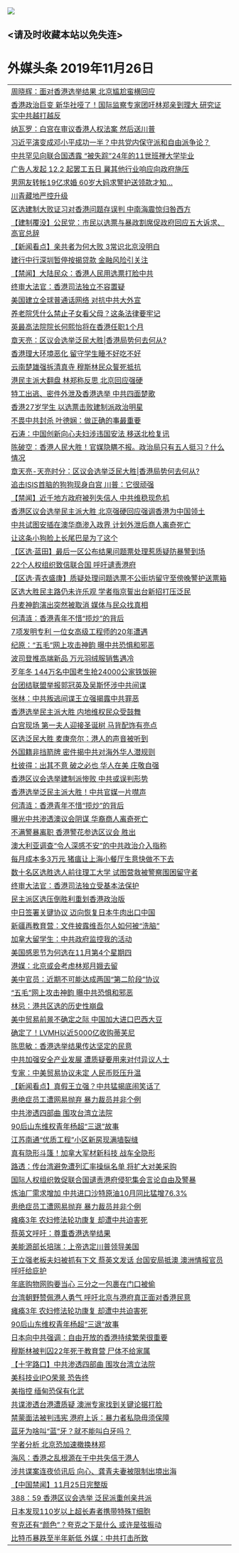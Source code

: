 
<tr>
  <td align=center><img src="https://cdn.jsdelivr.net/gh/gyoupiodf/im1/%E5%BE%AE%E4%BF%A1%E8%AF%B4%E6%98%8E4.jpg" /></td>  
</tr>

## <请及时收藏本站以免失连> </a>
# 外媒头条 2019年11月26日</a>

<table>

<tr><td colspan="2" align="left"><a href="https://xball.casa/oo.aspx?name=c1099335&key=eqxowaguscvmxdgc&from=gy">周晓辉：面对香港选举结果 北京尴尬蛮横回应</a></td></tr>
<tr><td colspan="2" align="left"><a href="https://xball.casa/oo.aspx?name=c1099382&key=eqxowaguscvmxdgc&from=gy">香港政治巨变 新华社哑了！国际监察专家团吁林郑亲到理大 研究证实中共越打越反</a></td></tr>
<tr><td colspan="2" align="left"><a href="https://xball.casa/oo.aspx?name=c1099423&key=eqxowaguscvmxdgc&from=gy">纳瓦罗：白宫在审议香港人权法案 然后送川普</a></td></tr>
<tr><td colspan="2" align="left"><a href="https://xball.casa/oo.aspx?name=c1099405&key=eqxowaguscvmxdgc&from=gy">习近平演变成邓小平成功一半？中共党内保守派和自由派争论？</a></td></tr>
<tr><td colspan="2" align="left"><a href="https://xball.casa/oo.aspx?name=c1099457&key=eqxowaguscvmxdgc&from=gy">中共罕见向联合国透露 “被失踪”24年的11世班禅大学毕业</a></td></tr>
<tr><td colspan="2" align="left"><a href="https://xball.casa/oo.aspx?name=c1099464&key=eqxowaguscvmxdgc&from=gy">广告人发起 12.2 起罢工五日 冀其他行业响应向政府施压</a></td></tr>
<tr><td colspan="2" align="left"><a href="https://xball.casa/oo.aspx?name=c1099459&key=eqxowaguscvmxdgc&from=gy">男网友转帐19亿求婚 60岁大妈求警护送领款才知…</a></td></tr>
<tr><td colspan="2" align="left"><a href="https://xball.casa/oo.aspx?name=c1099440&key=eqxowaguscvmxdgc&from=gy">川青藏地严控升级</a></td></tr>
<tr><td colspan="2" align="left"><a href="https://xball.casa/oo.aspx?name=c1099453&key=eqxowaguscvmxdgc&from=gy">区选建制大败证习对香港问题存误判 中南海震惊归咎西方</a></td></tr>
<tr><td colspan="2" align="left"><a href="https://xball.casa/oo.aspx?name=c1099444&key=eqxowaguscvmxdgc&from=gy">【建制覆没】公民党：市民以选票与暴政割席促政府回应五大诉求、高官总辞</a></td></tr>
<tr><td colspan="2" align="left"><a href="https://xball.casa/oo.aspx?name=c1099401&key=eqxowaguscvmxdgc&from=gy">【新闻看点】亲共者为何大败 3常识北京没明白</a></td></tr>
<tr><td colspan="2" align="left"><a href="https://xball.casa/oo.aspx?name=c1099425&key=eqxowaguscvmxdgc&from=gy">建行中行深圳暂停按揭贷款 金融风险引关注</a></td></tr>
<tr><td colspan="2" align="left"><a href="https://xball.casa/oo.aspx?name=c1099448&key=eqxowaguscvmxdgc&from=gy">【禁闻】大陆民众：香港人民用选票打脸中共</a></td></tr>
<tr><td colspan="2" align="left"><a href="https://xball.casa/oo.aspx?name=c1099419&key=eqxowaguscvmxdgc&from=gy">终审大法官：香港司法独立不容置疑</a></td></tr>
<tr><td colspan="2" align="left"><a href="https://xball.casa/oo.aspx?name=c1099458&key=eqxowaguscvmxdgc&from=gy">美国建立全球普通话网络 对抗中共大外宣</a></td></tr>
<tr><td colspan="2" align="left"><a href="https://xball.casa/oo.aspx?name=c1099463&key=eqxowaguscvmxdgc&from=gy">养老院凭什么禁止子女看父母？这条法律要牢记</a></td></tr>
<tr><td colspan="2" align="left"><a href="https://xball.casa/oo.aspx?name=c1099404&key=eqxowaguscvmxdgc&from=gy">英最高法院院长何熙怡将在香港任职1个月</a></td></tr>
<tr><td colspan="2" align="left"><a href="https://xball.casa/oo.aspx?name=c1099390&key=eqxowaguscvmxdgc&from=gy">章天亮：区议会选举泛民大胜|香港局势何去何从?</a></td></tr>
<tr><td colspan="2" align="left"><a href="https://xball.casa/oo.aspx?name=c1099447&key=eqxowaguscvmxdgc&from=gy">香港理大环境恶化 留守学生睡不好吃不好</a></td></tr>
<tr><td colspan="2" align="left"><a href="https://xball.casa/oo.aspx?name=c1099441&key=eqxowaguscvmxdgc&from=gy">云南楚雄强拆清真寺 穆斯林民众誓死抵抗</a></td></tr>
<tr><td colspan="2" align="left"><a href="https://xball.casa/oo.aspx?name=c1099402&key=eqxowaguscvmxdgc&from=gy">港民主派大翻盘 林郑称反思 北京回应强硬</a></td></tr>
<tr><td colspan="2" align="left"><a href="https://xball.casa/oo.aspx?name=c1099467&key=eqxowaguscvmxdgc&from=gy">特工出逃、密件外泄及香港选举 中共四面楚歌</a></td></tr>
<tr><td colspan="2" align="left"><a href="https://xball.casa/oo.aspx?name=c1099460&key=eqxowaguscvmxdgc&from=gy">香港27岁学生 以选票击败建制派政治明星</a></td></tr>
<tr><td colspan="2" align="left"><a href="https://xball.casa/oo.aspx?name=c1099469&key=eqxowaguscvmxdgc&from=gy">不畏中共封杀 叶德娴：做正确的事最重要</a></td></tr>
<tr><td colspan="2" align="left"><a href="https://xball.casa/oo.aspx?name=c816850&key=eqxowaguscvmxdgc&from=gy">石涛：中国创新向心夫妇涉违国安法 移送北检复讯</a></td></tr>
<tr><td colspan="2" align="left"><a href="https://xball.casa/oo.aspx?name=c816932&key=eqxowaguscvmxdgc&from=gy">陈破空：香港人民大胜！官媒隐瞒不报。政治局只有五人挺习？什么情况</a></td></tr>
<tr><td colspan="2" align="left"><a href="https://xball.casa/oo.aspx?name=c1025998&key=eqxowaguscvmxdgc&from=gy">章天亮-天亮时分：区议会选举泛民大胜|香港局势何去何从?</a></td></tr>
<tr><td colspan="2" align="left"><a href="https://xball.casa/oo.aspx?name=c1099456&key=eqxowaguscvmxdgc&from=gy">追击ISIS首脑的狗狗现身白宫 川普：它很顽强</a></td></tr>
<tr><td colspan="2" align="left"><a href="https://xball.casa/oo.aspx?name=c1099426&key=eqxowaguscvmxdgc&from=gy">【禁闻】近千地方政府被列失信人 中共维稳现危机</a></td></tr>
<tr><td colspan="2" align="left"><a href="https://xball.casa/oo.aspx?name=c1099399&key=eqxowaguscvmxdgc&from=gy">香港区议会选举民主派大胜 北京强硬回应强调香港为中国领土</a></td></tr>
<tr><td colspan="2" align="left"><a href="https://xball.casa/oo.aspx?name=c1099454&key=eqxowaguscvmxdgc&from=gy">中共试图安插在澳华商渗入政界 计划外泄后商人离奇死亡</a></td></tr>
<tr><td colspan="2" align="left"><a href="https://xball.casa/oo.aspx?name=c1099466&key=eqxowaguscvmxdgc&from=gy">让这条小狗脸上长尾巴是为了这个</a></td></tr>
<tr><td colspan="2" align="left"><a href="https://xball.casa/oo.aspx?name=c1099443&key=eqxowaguscvmxdgc&from=gy">【区选·蓝田】最后一区公布结果问题票处理惹质疑防暴警到场</a></td></tr>
<tr><td colspan="2" align="left"><a href="https://xball.casa/oo.aspx?name=c1099462&key=eqxowaguscvmxdgc&from=gy">22个人权组织致信联合国 呼吁谴责港府</a></td></tr>
<tr><td colspan="2" align="left"><a href="https://xball.casa/oo.aspx?name=c1099465&key=eqxowaguscvmxdgc&from=gy">【区选·青衣盛康】质疑处理问题选票不公街坊留守至傍晚警护送票箱</a></td></tr>
<tr><td colspan="2" align="left"><a href="https://xball.casa/oo.aspx?name=c1099442&key=eqxowaguscvmxdgc&from=gy">区选大胜民主路仍未许乐观 学者指京誓出台新招打压泛民</a></td></tr>
<tr><td colspan="2" align="left"><a href="https://xball.casa/oo.aspx?name=c1099470&key=eqxowaguscvmxdgc&from=gy">丹麦神韵演出突然被取消 媒体与民众找真相</a></td></tr>
<tr><td colspan="2" align="left"><a href="https://xball.casa/oo.aspx?name=c1099384&key=eqxowaguscvmxdgc&from=gy">何清涟：香港青年不惜“揽炒”的背后</a></td></tr>
<tr><td colspan="2" align="left"><a href="https://xball.casa/oo.aspx?name=c1099424&key=eqxowaguscvmxdgc&from=gy">7项发明专利 一位女高级工程师的20年遭遇</a></td></tr>
<tr><td colspan="2" align="left"><a href="https://xball.casa/oo.aspx?name=c1099471&key=eqxowaguscvmxdgc&from=gy">纪原：“五毛”网上攻击神韵 曝中共恐惧和邪恶</a></td></tr>
<tr><td colspan="2" align="left"><a href="https://xball.casa/oo.aspx?name=c1099468&key=eqxowaguscvmxdgc&from=gy">波司登推高端新品 万元羽绒服销售遇冷</a></td></tr>
<tr><td colspan="2" align="left"><a href="https://xball.casa/oo.aspx?name=c1099388&key=eqxowaguscvmxdgc&from=gy">歹年冬 144万名中国考生抢24000公家铁饭碗</a></td></tr>
<tr><td colspan="2" align="left"><a href="https://xball.casa/oo.aspx?name=c1099409&key=eqxowaguscvmxdgc&from=gy">台团结联盟举报郭冠英及吴斯怀涉中共间谍</a></td></tr>
<tr><td colspan="2" align="left"><a href="https://xball.casa/oo.aspx?name=c1099410&key=eqxowaguscvmxdgc&from=gy">张林：中共叛逃间谍王立强揭露中共罪恶</a></td></tr>
<tr><td colspan="2" align="left"><a href="https://xball.casa/oo.aspx?name=c1099438&key=eqxowaguscvmxdgc&from=gy">香港选举民主派大胜 内地维权民众受鼓舞</a></td></tr>
<tr><td colspan="2" align="left"><a href="https://xball.casa/oo.aspx?name=c1099445&key=eqxowaguscvmxdgc&from=gy">白宫现场 第一夫人迎接圣诞树 马背配饰有亮点</a></td></tr>
<tr><td colspan="2" align="left"><a href="https://xball.casa/oo.aspx?name=c1099383&key=eqxowaguscvmxdgc&from=gy">区选泛民大胜 麦康奈尔：港人的声音被听到</a></td></tr>
<tr><td colspan="2" align="left"><a href="https://xball.casa/oo.aspx?name=c1099392&key=eqxowaguscvmxdgc&from=gy">外国籍非挡箭牌 密件揭中共对海外华人潜规则</a></td></tr>
<tr><td colspan="2" align="left"><a href="https://xball.casa/oo.aspx?name=c1099376&key=eqxowaguscvmxdgc&from=gy">杜彼得：出其不意 破之必也 华人在美 庄敬自强</a></td></tr>
<tr><td colspan="2" align="left"><a href="https://xball.casa/oo.aspx?name=c1099435&key=eqxowaguscvmxdgc&from=gy">香港区议会选举建制派惨败 中共或误判形势</a></td></tr>
<tr><td colspan="2" align="left"><a href="https://xball.casa/oo.aspx?name=c1099406&key=eqxowaguscvmxdgc&from=gy">香港选举泛民主派大胜！中共官媒一片噤声</a></td></tr>
<tr><td colspan="2" align="left"><a href="https://xball.casa/oo.aspx?name=c1099420&key=eqxowaguscvmxdgc&from=gy">何清涟：香港青年不惜“揽炒”的背后</a></td></tr>
<tr><td colspan="2" align="left"><a href="https://xball.casa/oo.aspx?name=c1099413&key=eqxowaguscvmxdgc&from=gy">曝光中共渗透澳议会阴谋 华裔商人离奇死亡</a></td></tr>
<tr><td colspan="2" align="left"><a href="https://xball.casa/oo.aspx?name=c1099403&key=eqxowaguscvmxdgc&from=gy">不满警暴离职 香港警花参选区议会 胜出</a></td></tr>
<tr><td colspan="2" align="left"><a href="https://xball.casa/oo.aspx?name=c1099398&key=eqxowaguscvmxdgc&from=gy">澳大利亚调查“令人深感不安”的中共政治介入指称</a></td></tr>
<tr><td colspan="2" align="left"><a href="https://xball.casa/oo.aspx?name=c1099396&key=eqxowaguscvmxdgc&from=gy">每月成本多3万元 猪瘟让上海小餐厅生意快做不下去</a></td></tr>
<tr><td colspan="2" align="left"><a href="https://xball.casa/oo.aspx?name=c1099417&key=eqxowaguscvmxdgc&from=gy">数十名区选胜选人前往理工大学 试图营救被警察围困留守者</a></td></tr>
<tr><td colspan="2" align="left"><a href="https://xball.casa/oo.aspx?name=c1099421&key=eqxowaguscvmxdgc&from=gy">终审大法官：香港司法独立受基本法保护</a></td></tr>
<tr><td colspan="2" align="left"><a href="https://xball.casa/oo.aspx?name=c1099439&key=eqxowaguscvmxdgc&from=gy">民主派区选压倒胜利重划香港政治版</a></td></tr>
<tr><td colspan="2" align="left"><a href="https://xball.casa/oo.aspx?name=c1099416&key=eqxowaguscvmxdgc&from=gy">中日签署关键协议 迈向恢复日本牛肉出口中国</a></td></tr>
<tr><td colspan="2" align="left"><a href="https://xball.casa/oo.aspx?name=c1099418&key=eqxowaguscvmxdgc&from=gy">新疆再教育营：文件披露维吾尔人如何被“洗脑”</a></td></tr>
<tr><td colspan="2" align="left"><a href="https://xball.casa/oo.aspx?name=c1099422&key=eqxowaguscvmxdgc&from=gy">加拿大留学生：中共政府监控我的活动</a></td></tr>
<tr><td colspan="2" align="left"><a href="https://xball.casa/oo.aspx?name=c1099455&key=eqxowaguscvmxdgc&from=gy">美国感恩节为何选在11月第4个星期四</a></td></tr>
<tr><td colspan="2" align="left"><a href="https://xball.casa/oo.aspx?name=c1099452&key=eqxowaguscvmxdgc&from=gy">港媒：北京或会考虑林郑月娥去留</a></td></tr>
<tr><td colspan="2" align="left"><a href="https://xball.casa/oo.aspx?name=c1099400&key=eqxowaguscvmxdgc&from=gy">美中官员：近期不可能达成两国“第二阶段”协议</a></td></tr>
<tr><td colspan="2" align="left"><a href="https://xball.casa/oo.aspx?name=c1099414&key=eqxowaguscvmxdgc&from=gy">“五毛”网上攻击神韵 曝中共恐惧和邪恶</a></td></tr>
<tr><td colspan="2" align="left"><a href="https://xball.casa/oo.aspx?name=c1099449&key=eqxowaguscvmxdgc&from=gy">林忌：港共区选的历史性崩盘</a></td></tr>
<tr><td colspan="2" align="left"><a href="https://xball.casa/oo.aspx?name=c1099397&key=eqxowaguscvmxdgc&from=gy">美中贸易前景不确定之际 中国加大进口巴西大豆</a></td></tr>
<tr><td colspan="2" align="left"><a href="https://xball.casa/oo.aspx?name=c1099387&key=eqxowaguscvmxdgc&from=gy">确定了！LVMH以近5000亿收购蒂芙尼</a></td></tr>
<tr><td colspan="2" align="left"><a href="https://xball.casa/oo.aspx?name=c1099411&key=eqxowaguscvmxdgc&from=gy">陈思敏：香港选举结果传达坚定的民意</a></td></tr>
<tr><td colspan="2" align="left"><a href="https://xball.casa/oo.aspx?name=c1099395&key=eqxowaguscvmxdgc&from=gy">中共加强安全产业发展 遭质疑要用来对付异议人士</a></td></tr>
<tr><td colspan="2" align="left"><a href="https://xball.casa/oo.aspx?name=c1099451&key=eqxowaguscvmxdgc&from=gy">专家：中美贸易协议未定 人民币贬压升温</a></td></tr>
<tr><td colspan="2" align="left"><a href="https://xball.casa/oo.aspx?name=c1099446&key=eqxowaguscvmxdgc&from=gy">【新闻看点】真假王立强？中共猛揭底闹笑话了</a></td></tr>
<tr><td colspan="2" align="left"><a href="https://xball.casa/oo.aspx?name=c1099415&key=eqxowaguscvmxdgc&from=gy">患绝症员工遭网易抛弃 暴力裁员并非个例</a></td></tr>
<tr><td colspan="2" align="left"><a href="https://xball.casa/oo.aspx?name=c1099412&key=eqxowaguscvmxdgc&from=gy">中共渗透四部曲 围攻台湾立法院</a></td></tr>
<tr><td colspan="2" align="left"><a href="https://xball.casa/oo.aspx?name=c1099461&key=eqxowaguscvmxdgc&from=gy">90后山东维权青年杨超“三退”故事</a></td></tr>
<tr><td colspan="2" align="left"><a href="https://xball.casa/oo.aspx?name=c1099408&key=eqxowaguscvmxdgc&from=gy">江苏南通“优质工程”小区新房现满墙裂缝</a></td></tr>
<tr><td colspan="2" align="left"><a href="https://xball.casa/oo.aspx?name=c1099432&key=eqxowaguscvmxdgc&from=gy">真有隐形斗篷！加拿大军材新科技 战车全隐形</a></td></tr>
<tr><td colspan="2" align="left"><a href="https://xball.casa/oo.aspx?name=c1099389&key=eqxowaguscvmxdgc&from=gy">路透：传台湾避免遭列汇率操纵名单 将扩大对美采购</a></td></tr>
<tr><td colspan="2" align="left"><a href="https://xball.casa/oo.aspx?name=c1099436&key=eqxowaguscvmxdgc&from=gy">国际人权组织敦促联合国谴责港府侵犯集会言论自由及警暴</a></td></tr>
<tr><td colspan="2" align="left"><a href="https://xball.casa/oo.aspx?name=c1099437&key=eqxowaguscvmxdgc&from=gy">炼油厂需求增加 中共进口沙特原油10月同比猛增76.3%</a></td></tr>
<tr><td colspan="2" align="left"><a href="https://xball.casa/oo.aspx?name=c1099393&key=eqxowaguscvmxdgc&from=gy">患绝症员工遭网易抛弃 暴力裁员并非个例</a></td></tr>
<tr><td colspan="2" align="left"><a href="https://xball.casa/oo.aspx?name=c1099407&key=eqxowaguscvmxdgc&from=gy">瘫痪3年 农妇修法轮功康复 却遭中共迫害死</a></td></tr>
<tr><td colspan="2" align="left"><a href="https://xball.casa/oo.aspx?name=c1099428&key=eqxowaguscvmxdgc&from=gy">蔡英文呼吁：尊重香港选举结果</a></td></tr>
<tr><td colspan="2" align="left"><a href="https://xball.casa/oo.aspx?name=c1099430&key=eqxowaguscvmxdgc&from=gy">美能源部长培瑞：上帝选定川普领导美国</a></td></tr>
<tr><td colspan="2" align="left"><a href="https://xball.casa/oo.aspx?name=c1099486&key=eqxowaguscvmxdgc&from=gy">王立强老板夫妇被抓有下文 蔡英文发话 台国安局抵澳 澳洲情报官员呼吁给庇护</a></td></tr>
<tr><td colspan="2" align="left"><a href="https://xball.casa/oo.aspx?name=c1099427&key=eqxowaguscvmxdgc&from=gy">年底购物网购要当心 三分之一包裹在门口被偷</a></td></tr>
<tr><td colspan="2" align="left"><a href="https://xball.casa/oo.aspx?name=c1099429&key=eqxowaguscvmxdgc&from=gy">台湾朝野赞佩港人勇气 呼吁北京与港府真正面对香港民意</a></td></tr>
<tr><td colspan="2" align="left"><a href="https://xball.casa/oo.aspx?name=c1099375&key=eqxowaguscvmxdgc&from=gy">瘫痪3年 农妇修法轮功康复 却遭中共迫害死</a></td></tr>
<tr><td colspan="2" align="left"><a href="https://xball.casa/oo.aspx?name=c1099394&key=eqxowaguscvmxdgc&from=gy">90后山东维权青年杨超“三退”故事</a></td></tr>
<tr><td colspan="2" align="left"><a href="https://xball.casa/oo.aspx?name=c1099431&key=eqxowaguscvmxdgc&from=gy">日本向中共强调：自由开放的香港持续繁荣很重要</a></td></tr>
<tr><td colspan="2" align="left"><a href="https://xball.casa/oo.aspx?name=c1099434&key=eqxowaguscvmxdgc&from=gy">穆斯林被判囚22年死于教育营 尸体不给家属</a></td></tr>
<tr><td colspan="2" align="left"><a href="https://xball.casa/oo.aspx?name=c1099391&key=eqxowaguscvmxdgc&from=gy">【十字路口】中共渗透四部曲 围攻台湾立法院</a></td></tr>
<tr><td colspan="2" align="left"><a href="https://xball.casa/oo.aspx?name=c1099450&key=eqxowaguscvmxdgc&from=gy">美科技业IPO荣景 恐告终</a></td></tr>
<tr><td colspan="2" align="left"><a href="https://xball.casa/oo.aspx?name=c1099433&key=eqxowaguscvmxdgc&from=gy">美指控 缅甸恐保有化武</a></td></tr>
<tr><td colspan="2" align="left"><a href="https://xball.casa/oo.aspx?name=c1099485&key=eqxowaguscvmxdgc&from=gy">共谍渗透台港遭质疑 澳洲专家找到关键论据打脸</a></td></tr>
<tr><td colspan="2" align="left"><a href="https://xball.casa/oo.aspx?name=c1099487&key=eqxowaguscvmxdgc&from=gy">禁蒙面法被判违宪 港府上诉：暴力者私隐毋须保障</a></td></tr>
<tr><td colspan="2" align="left"><a href="https://xball.casa/oo.aspx?name=c1099484&key=eqxowaguscvmxdgc&from=gy">蓝牙为啥叫“蓝”牙？就不能叫白牙吗？</a></td></tr>
<tr><td colspan="2" align="left"><a href="https://xball.casa/oo.aspx?name=c1099482&key=eqxowaguscvmxdgc&from=gy">学者分析 北京恐加速撤换林郑</a></td></tr>
<tr><td colspan="2" align="left"><a href="https://xball.casa/oo.aspx?name=c1099477&key=eqxowaguscvmxdgc&from=gy">海风：香港之乱根源在于中共失信于港人</a></td></tr>
<tr><td colspan="2" align="left"><a href="https://xball.casa/oo.aspx?name=c1099479&key=eqxowaguscvmxdgc&from=gy">涉共谍案连夜侦讯后 向心、龚青夫妻被限制出境出海</a></td></tr>
<tr><td colspan="2" align="left"><a href="https://xball.casa/oo.aspx?name=c1099476&key=eqxowaguscvmxdgc&from=gy">【中国禁闻】11月25日完整版</a></td></tr>
<tr><td colspan="2" align="left"><a href="https://xball.casa/oo.aspx?name=c1099480&key=eqxowaguscvmxdgc&from=gy">388：59 香港区议会选举 泛民派重创亲共派</a></td></tr>
<tr><td colspan="2" align="left"><a href="https://xball.casa/oo.aspx?name=c1099481&key=eqxowaguscvmxdgc&from=gy">日本发现110岁以上超长寿者携带特殊T细胞</a></td></tr>
<tr><td colspan="2" align="left"><a href="https://xball.casa/oo.aspx?name=c1099483&key=eqxowaguscvmxdgc&from=gy">夸克还有“颜色”？夸克之下是什么 或许是弦振动</a></td></tr>
<tr><td colspan="2" align="left"><a href="https://xball.casa/oo.aspx?name=c1099475&key=eqxowaguscvmxdgc&from=gy">比特币暴跌至半年新低  外媒：中共打击所致</a></td></tr>

</table>
